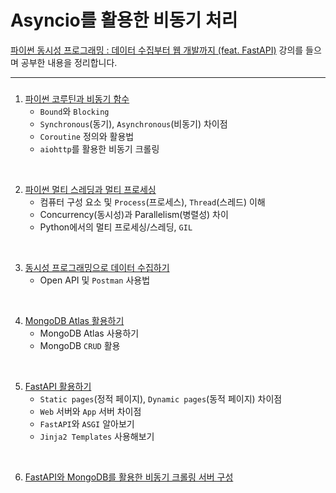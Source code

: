 # Asyncio를 활용한 비동기 처리
[파이썬 동시성 프로그래밍 : 데이터 수집부터 웹 개발까지 (feat. FastAPI)](https://www.inflearn.com/course/%ED%8C%8C%EC%9D%B4%EC%8D%AC-%EB%8F%99%EC%8B%9C%EC%84%B1-%ED%94%84%EB%A1%9C%EA%B7%B8%EB%9E%98%EB%B0%8D) 강의를 들으며 공부한 내용을 정리합니다.

---

### 
1. [파이썬 코루틴과 비동기 함수](1-파이썬-코루틴과-비동기-함수/README.md)
   - `Bound`와 `Blocking`
   - `Synchronous`(동기), `Asynchronous`(비동기) 차이점
   - `Coroutine` 정의와 활용법
   - `aiohttp`를 활용한 비동기 크롤링

</br>

2. [파이썬 멀티 스레딩과 멀티 프로세싱](2-파이썬-멀티-스레딩과-멀티-프로세싱/README.md)
    - 컴퓨터 구성 요소 및 `Process`(프로세스), `Thread`(스레드) 이해
    - Concurrency(동시성)과 Parallelism(병렬성) 차이
    - Python에서의 멀티 프로세싱/스레딩, `GIL`

</br>

3. [동시성 프로그래밍으로 데이터 수집하기](3-동시성-프로그래밍으로-데이터-수집/README.md)
    - Open API 및 `Postman` 사용법

</br>

4. [MongoDB Atlas 활용하기](4-빅데이터-관리의-핵심기술-MongoDB구축/README.md)
   - MongoDB Atlas 사용하기
   - MongoDB `CRUD` 활용

</br>

5. [FastAPI 활용하기](5-FastAPI-서버-구성하기/README.md)
   - `Static pages`(정적 페이지), `Dynamic pages`(동적 페이지) 차이점
   - `Web` 서버와 `App` 서버 차이점
   - `FastAPI`와 `ASGI` 알아보기
   - `Jinja2 Templates` 사용해보기

</br>

6. [FastAPI와 MongoDB를 활용한 비동기 크롤링 서버 구성](PROJECT)